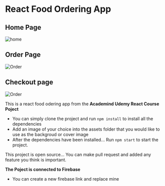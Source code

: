 # React Food Ordering App

## Home Page
![home](https://i.ibb.co/QX4vYgq/1.png)

## Order Page
![Order](https://i.ibb.co/2FsHGKt/2.jpg)

## Checkout page
![Order](https://i.ibb.co/74Bvj1Y/3.jpg)

This is a react food odering app from the **Academind Udemy React Course Poject**
- You can simply clone the project and run `npm install` to install all the dependencies
- Add an image of your choice into the assets folder that you would like to use as the backgroud or cover image
- After the dependencies have been installed... Run `npm start` to start the project.

This project is open source... You can make pull request and added any feature you think is important.

**The Poject is connected to Firebase**
- You can create a new firebase link and replace mine
